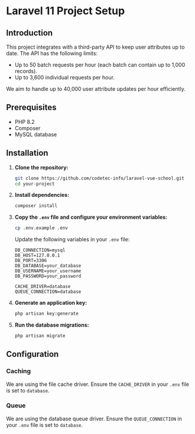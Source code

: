# Laravel 11 Project Setup

## Introduction

This project integrates with a third-party API to keep user attributes up to date. The API has the following limits:
- Up to 50 batch requests per hour (each batch can contain up to 1,000 records).
- Up to 3,600 individual requests per hour.

We aim to handle up to 40,000 user attribute updates per hour efficiently.

## Prerequisites

- PHP 8.2
- Composer
- MySQL database

## Installation

1. **Clone the repository:**

    ```bash
    git clone https://github.com/codetec-info/laravel-vue-school.git
    cd your-project
    ```

2. **Install dependencies:**

    ```bash
    composer install
    ```

3. **Copy the `.env` file and configure your environment variables:**

    ```bash
    cp .env.example .env
    ```

   Update the following variables in your `.env` file:

    ```env
    DB_CONNECTION=mysql
    DB_HOST=127.0.0.1
    DB_PORT=3306
    DB_DATABASE=your_database
    DB_USERNAME=your_username
    DB_PASSWORD=your_password

    CACHE_DRIVER=database
    QUEUE_CONNECTION=database
    ```

4. **Generate an application key:**

    ```bash
    php artisan key:generate
    ```

5. **Run the database migrations:**

    ```bash
    php artisan migrate
    ```

## Configuration

### Caching

We are using the file cache driver. Ensure the `CACHE_DRIVER` in your `.env` file is set to `database`.

### Queue

We are using the database queue driver. Ensure the `QUEUE_CONNECTION` in your `.env` file is set to `database`.


